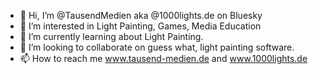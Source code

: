 - 👋 Hi, I’m @TausendMedien aka @1000lights.de on Bluesky
- 👀 I’m interested in Light Painting, Games, Media Education
- 🌱 I’m currently learning about Light Painting.
- 💞️ I’m looking to collaborate on guess what, light painting software.
- 📫 How to reach me www.tausend-medien.de and www.1000lights.de

<!---
TausendMedien/TausendMedien is a ✨ special ✨ repository because its `README.md` (this file) appears on your GitHub profile.
You can click the Preview link to take a look at your changes.
--->
